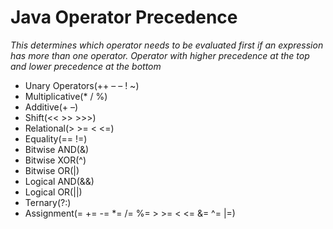# Java Operator Precedence
_This determines which operator needs to be evaluated first if an expression has more than one operator. Operator with higher precedence at the top and lower precedence at the bottom_
- Unary Operators(++  – –  !  ~)
- Multiplicative(* / %)
- Additive(+ –)
- Shift(<< >> >>>)
- Relational(> >= < <=)
- Equality(== !=)
- Bitwise AND(&)
- Bitwise XOR(^)
- Bitwise OR(|)
- Logical AND(&&)
- Logical OR(||)
- Ternary(?:)
- Assignment(= += -= *= /= %= > >= < <= &= ^= |=)


